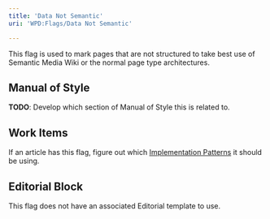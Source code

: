 ```yaml
---
title: 'Data Not Semantic'
uri: 'WPD:Flags/Data Not Semantic'

---
```

This flag is used to mark pages that are not structured to take best use of Semantic Media Wiki or the normal page type architectures.

## Manual of Style

**TODO**: Develop which section of Manual of Style this is related to.

## Work Items

If an article has this flag, figure out which [Implementation Patterns](/WPD:Implementation_Patterns) it should be using.

## Editorial Block

This flag does not have an associated Editorial template to use.
